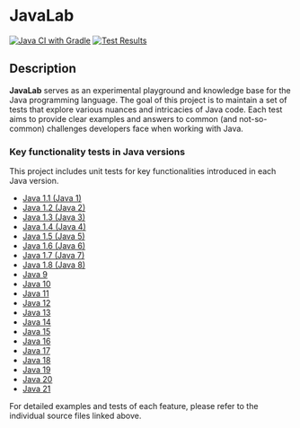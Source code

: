 # JavaLab

[![Java CI with Gradle](https://github.com/mperor/JavaLab/actions/workflows/gradle.yml/badge.svg)](https://github.com/mperor/JavaLab/actions/workflows/gradle.yml)
[![Test Results](https://gist.githubusercontent.com/mperor/710a27220e46b738c4a2ccb888676388/raw/badge.svg)](src/test/java/pl/mperor/lab/java)

## Description
**JavaLab** serves as an experimental playground and knowledge base for the Java programming language. 
The goal of this project is to maintain a set of tests that explore various nuances and intricacies of Java code. 
Each test aims to provide clear examples and answers to common (and not-so-common) challenges developers face when working with Java.

### Key functionality tests in Java versions

This project includes unit tests for key functionalities introduced in each Java version.

- [Java 1.1 (Java 1)](src/test/java/pl/mperor/lab/java/Java1.java)
- [Java 1.2 (Java 2)](src/test/java/pl/mperor/lab/java/Java2.java)
- [Java 1.3 (Java 3)](src/test/java/pl/mperor/lab/java/Java3.java)
- [Java 1.4 (Java 4)](src/test/java/pl/mperor/lab/java/Java4.java)
- [Java 1.5 (Java 5)](src/test/java/pl/mperor/lab/java/Java5.java)
- [Java 1.6 (Java 6)](src/test/java/pl/mperor/lab/java/Java6.java)
- [Java 1.7 (Java 7)](src/test/java/pl/mperor/lab/java/Java7.java)
- [Java 1.8 (Java 8)](src/test/java/pl/mperor/lab/java/Java8.java)
- [Java 9](src/test/java/pl/mperor/lab/java/Java9.java)
- [Java 10](src/test/java/pl/mperor/lab/java/Java10.java)
- [Java 11](src/test/java/pl/mperor/lab/java/Java11.java)
- [Java 12](src/test/java/pl/mperor/lab/java/Java12.java)
- [Java 13](src/test/java/pl/mperor/lab/java/Java13.java)
- [Java 14](src/test/java/pl/mperor/lab/java/Java14.java)
- [Java 15](src/test/java/pl/mperor/lab/java/Java15.java)
- [Java 16](src/test/java/pl/mperor/lab/java/Java16.java)
- [Java 17](src/test/java/pl/mperor/lab/java/Java17.java)
- [Java 18](src/test/java/pl/mperor/lab/java/Java18.java)
- [Java 19](src/test/java/pl/mperor/lab/java/Java19.java)
- [Java 20](src/test/java/pl/mperor/lab/java/Java20.java)
- [Java 21](src/test/java/pl/mperor/lab/java/Java21.java)

For detailed examples and tests of each feature, please refer to the individual source files linked above.